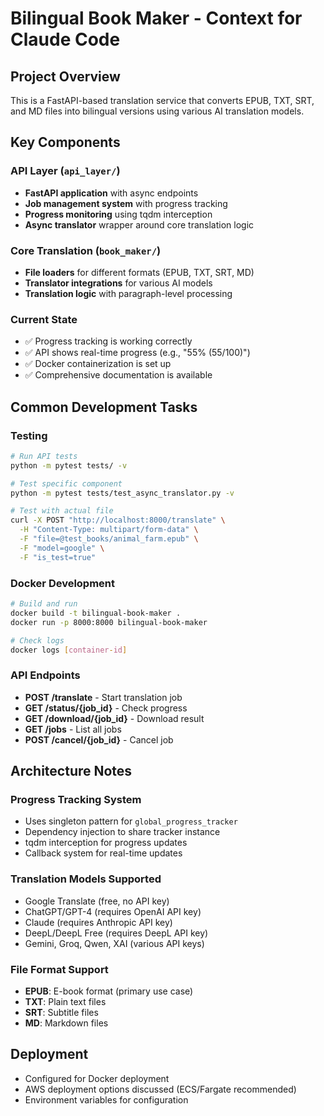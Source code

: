 # Bilingual Book Maker - Context for Claude Code

## Project Overview
This is a FastAPI-based translation service that converts EPUB, TXT, SRT, and MD files into bilingual versions using various AI translation models.

## Key Components

### API Layer (`api_layer/`)
- **FastAPI application** with async endpoints
- **Job management system** with progress tracking
- **Progress monitoring** using tqdm interception
- **Async translator** wrapper around core translation logic

### Core Translation (`book_maker/`)
- **File loaders** for different formats (EPUB, TXT, SRT, MD)
- **Translator integrations** for various AI models
- **Translation logic** with paragraph-level processing

### Current State
- ✅ Progress tracking is working correctly
- ✅ API shows real-time progress (e.g., "55% (55/100)")
- ✅ Docker containerization is set up
- ✅ Comprehensive documentation is available

## Common Development Tasks

### Testing
```bash
# Run API tests
python -m pytest tests/ -v

# Test specific component
python -m pytest tests/test_async_translator.py -v

# Test with actual file
curl -X POST "http://localhost:8000/translate" \
  -H "Content-Type: multipart/form-data" \
  -F "file=@test_books/animal_farm.epub" \
  -F "model=google" \
  -F "is_test=true"
```

### Docker Development
```bash
# Build and run
docker build -t bilingual-book-maker .
docker run -p 8000:8000 bilingual-book-maker

# Check logs
docker logs [container-id]
```

### API Endpoints
- **POST /translate** - Start translation job
- **GET /status/{job_id}** - Check progress
- **GET /download/{job_id}** - Download result
- **GET /jobs** - List all jobs
- **POST /cancel/{job_id}** - Cancel job

## Architecture Notes

### Progress Tracking System
- Uses singleton pattern for `global_progress_tracker`
- Dependency injection to share tracker instance
- tqdm interception for progress updates
- Callback system for real-time updates

### Translation Models Supported
- Google Translate (free, no API key)
- ChatGPT/GPT-4 (requires OpenAI API key)
- Claude (requires Anthropic API key)
- DeepL/DeepL Free (requires DeepL API key)
- Gemini, Groq, Qwen, XAI (various API keys)

### File Format Support
- **EPUB**: E-book format (primary use case)
- **TXT**: Plain text files
- **SRT**: Subtitle files
- **MD**: Markdown files

## Deployment
- Configured for Docker deployment
- AWS deployment options discussed (ECS/Fargate recommended)
- Environment variables for configuration
